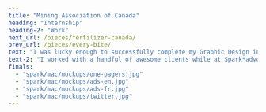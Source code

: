 ```yaml
---
title: "Mining Association of Canada"
heading: "Internship"
heading-2: "Work"
next_url: /pieces/fertilizer-canada/
prev_url: /pieces/every-bite/
text: "I was lucky enough to successfully complete my Graphic Design internship at the wonderful public affairs communications and advertising agency, Spark*advocacy. I was immediately drawn to Spark*advocacy because of their core goals of wanting to design for change, sparking 'a conversation about creative with stopping power'. I completed my six week internship with the agency, and was asked to stay on for an extended 3-month contract afterwards... before COVID truly interfered. Adrian Jean, Partner and Executive Creative Director of spark*advocacy, personally taught me a great deal while I was on the team. Adrian guided my design skills in the right direction, having a helping hand in the projects I worked on. Other team members I had the pleasure of being mentored by included Perry Tsergas (Partner, President and CEO), Patricia Lacroix (Senior Graphic Designer), and Raquel Alves (Graphic Designer). I am very grateful for the time I was able to spend with the Spark*team, especially during a time of learning how to work as a team during the beginning phase of COVID-19."
text-2: "I worked with a handful of awesome clients while at Spark*advocacy. One of these being the Mining Association of Canada (MAC). MAC requested a COVID campaign with Spark*advocacy to bring awareness towards how absolutely essential mined minerals and elements are to society, specifically the healthcare industry. The pieces I created for this campaign included showcasing the minerals and elements used every day by the healthcare field. Deliverables included an informational page created for the company about their upcoming campaign, as well as digital ads. All pieces were done in both french and english. These elements are pictured below, including a Tweet from MAC featuring my design to kick off their campaign."
finals:
  - "spark/mac/mockups/one-pagers.jpg"
  - "spark/mac/mockups/ads-en.jpg"
  - "spark/mac/mockups/ads-fr.jpg"
  - "spark/mac/mockups/twitter.jpg"
---
```

